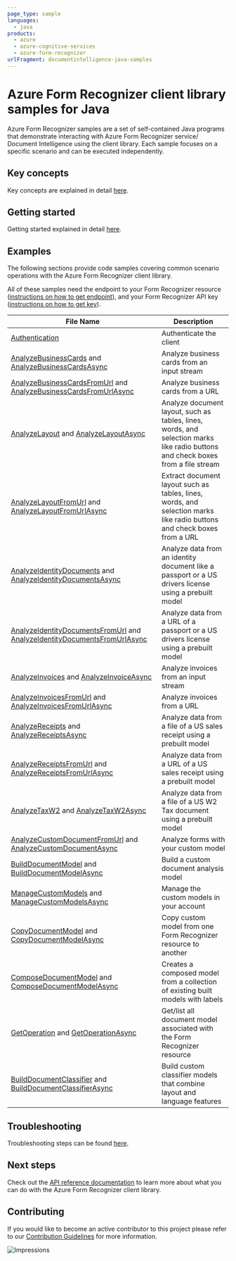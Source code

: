 ```yaml
---
page_type: sample
languages:
  - java
products:
  - azure
  - azure-cognitive-services
  - azure-form-recognizer
urlFragment: documentintelligence-java-samples
---
```


# Azure Form Recognizer client library samples for Java

Azure Form Recognizer samples are a set of self-contained Java programs that demonstrate interacting with Azure Form Recognizer service/ Document Intelligence
using the client library. Each sample focuses on a specific scenario and can be executed independently.

## Key concepts
Key concepts are explained in detail [here][SDK_README_KEY_CONCEPTS].

## Getting started
Getting started explained in detail [here][SDK_README_GETTING_STARTED].

## Examples
The following sections provide code samples covering common scenario operations with the Azure Form Recognizer client library.

All of these samples need the endpoint to your Form Recognizer resource ([instructions on how to get endpoint][get-endpoint-instructions]), and your Form Recognizer API key ([instructions on how to get key][get-key-instructions]).

| **File Name**                                                                                                                                    | **Description**                                                                                                                  |
|--------------------------------------------------------------------------------------------------------------------------------------------------|----------------------------------------------------------------------------------------------------------------------------------|
| [Authentication][authentication_sample]                                                                                                          | Authenticate the client                                                                                                          |
| [AnalyzeBusinessCards][analyze_business_cards] and [AnalyzeBusinessCardsAsync][analyze_business_cards_async]                                     | Analyze business cards from an input stream                                                                                      |
| [AnalyzeBusinessCardsFromUrl][analyze_business_cards_from_url] and [AnalyzeBusinessCardsFromUrlAsync][analyze_business_cards_from_url_async]     | Analyze business cards from a URL                                                                                                |
| [AnalyzeLayout][analyze_layout] and [AnalyzeLayoutAsync][analyze_layout_async]                                                                   | Analyze document layout, such as tables, lines, words, and selection marks like radio buttons and check boxes from a file stream |
| [AnalyzeLayoutFromUrl][analyze_layout_from_url] and [AnalyzeLayoutFromUrlAsync][analyze_layout_from_url_async]                                   | Extract document layout such as tables, lines, words, and selection marks like radio buttons and check boxes from a URL          |
| [AnalyzeIdentityDocuments][analyze_id_documents] and [AnalyzeIdentityDocumentsAsync][analyze_id_documents_async]                                 | Analyze data from an identity document like a passport or a US drivers license using a prebuilt model                            |
| [AnalyzeIdentityDocumentsFromUrl][analyze_id_documents_from_url] and [AnalyzeIdentityDocumentsFromUrlAsync][analyze_id_documents_from_url_async] | Analyze data from a URL of a passport or a US drivers license using a prebuilt model                                             |
| [AnalyzeInvoices][analyze_invoices] and [AnalyzeInvoiceAsync][analyze_invoices_async]                                                            | Analyze invoices from an input stream                                                                                            |
| [AnalyzeInvoicesFromUrl][analyze_invoices_from_url] and [AnalyzeInvoicesFromUrlAsync][analyze_invoices_from_url_async]                           | Analyze invoices from a URL                                                                                                      |
| [AnalyzeReceipts][analyze_receipts] and [AnalyzeReceiptsAsync][analyze_receipts_async]                                                           | Analyze data from a file of a US sales receipt using a prebuilt model                                                            |
| [AnalyzeReceiptsFromUrl][analyze_receipts_from_url] and [AnalyzeReceiptsFromUrlAsync][analyze_receipts_from_url_async]                           | Analyze data from a URL of a US sales receipt using a prebuilt model                                                             |
| [AnalyzeTaxW2][analyze_w2] and [AnalyzeTaxW2Async][analyze_w2_async]                                                                             | Analyze data from a file of a US W2 Tax document using a prebuilt model                                                          |
| [AnalyzeCustomDocumentFromUrl][analyze_custom_documents] and [AnalyzeCustomDocumentAsync][analyze_custom_documents_async]                        | Analyze forms with your custom model                                                                                             |
| [BuildDocumentModel][build_model] and [BuildDocumentModelAsync][build_model_async]                                                               | Build a custom document analysis model                                                                                           |
| [ManageCustomModels][manage_custom_models] and [ManageCustomModelsAsync][manage_custom_models_async]                                             | Manage the custom models in your account                                                                                         |
| [CopyDocumentModel][copy_model] and [CopyDocumentModelAsync][copy_model_async]                                                                   | Copy custom model from one Form Recognizer resource to another                                                                   |
| [ComposeDocumentModel][compose_model] and [ComposeDocumentModelAsync][compose_model_async]                                                       | Creates a composed model from a collection of existing built models with labels                                                  |
| [GetOperation][get_operation] and [GetOperationAsync][get_operation_async]                                                                       | Get/list all document model associated with the Form Recognizer resource                                                         |
| [BuildDocumentClassifier][build_classifier] and [BuildDocumentClassifierAsync][build_classifier_async]                                           | Build custom classifier models that combine layout and language features                                                         |

## Troubleshooting
Troubleshooting steps can be found [here][SDK_README_TROUBLESHOOTING].

## Next steps
Check out the [API reference documentation][java_fr_ref_docs] to learn more about
what you can do with the Azure Form Recognizer client library.

## Contributing
If you would like to become an active contributor to this project please refer to our [Contribution
Guidelines][SDK_README_CONTRIBUTING] for more information.

<!-- LINKS -->
[SDK_README_CONTRIBUTING]: https://github.com/Azure/azure-sdk-for-java/blob/main/sdk/documentintelligence/azure-ai-documentintelligence/README.md#contributing
[SDK_README_GETTING_STARTED]: https://github.com/Azure/azure-sdk-for-java/blob/main/sdk/documentintelligence/azure-ai-documentintelligence/README.md#getting-started
[SDK_README_TROUBLESHOOTING]: https://github.com/Azure/azure-sdk-for-java/blob/main/sdk/documentintelligence/azure-ai-documentintelligence/README.md#troubleshooting
[SDK_README_KEY_CONCEPTS]: https://github.com/Azure/azure-sdk-for-java/blob/main/sdk/documentintelligence/azure-ai-documentintelligence/README.md#key-concepts
[SDK_README_DEPENDENCY]: ../../README.md#include-the-package
[SDK_README_NEXT_STEPS]: ../../README.md#next-steps
[java_fr_ref_docs]: https://aka.ms/azsdk-java-documentintelligence-ref-doc
[get-endpoint-instructions]: https://github.com/Azure/azure-sdk-for-java/tree/main/sdk/documentintelligence/azure-ai-documentintelligence#create-a-form-recognizer-resource
[get-key-instructions]: https://github.com/Azure/azure-sdk-for-java/tree/main/sdk/documentintelligence/azure-ai-documentintelligence#create-a-form-recognizer-client-using-azurekeycredential

[authentication_sample]: https://github.com/Azure/azure-sdk-for-java/blob/main/sdk/documentintelligence/azure-ai-documentintelligence/src/samples/java/com/azure/ai/documentintelligence/Authentication.java
[build_model]: https://github.com/Azure/azure-sdk-for-java/blob/main/sdk/documentintelligence/azure-ai-documentintelligence/src/samples/java/com/azure/ai/documentintelligence/administration/BuildDocumentModel.java
[build_model_async]: https://github.com/Azure/azure-sdk-for-java/blob/main/sdk/documentintelligence/azure-ai-documentintelligence/src/samples/java/com/azure/ai/documentintelligence/administration/BuildDocumentModelAsync.java
[compose_model]: https://github.com/Azure/azure-sdk-for-java/blob/main/sdk/documentintelligence/azure-ai-documentintelligence/src/samples/java/com/azure/ai/documentintelligence/administration/ComposeDocumentModel.java
[compose_model_async]: https://github.com/Azure/azure-sdk-for-java/blob/main/sdk/documentintelligence/azure-ai-documentintelligence/src/samples/java/com/azure/ai/documentintelligence/administration/ComposeDocumentModelAsync.java
[copy_model]: https://github.com/Azure/azure-sdk-for-java/blob/main/sdk/documentintelligence/azure-ai-documentintelligence/src/samples/java/com/azure/ai/documentintelligence/administration/CopyDocumentModel.java
[copy_model_async]: https://github.com/Azure/azure-sdk-for-java/blob/main/sdk/documentintelligence/azure-ai-documentintelligence/src/samples/java/com/azure/ai/documentintelligence/administration/CopyDocumentModelAsync.java
[manage_custom_models]: https://github.com/Azure/azure-sdk-for-java/blob/main/sdk/documentintelligence/azure-ai-documentintelligence/src/samples/java/com/azure/ai/documentintelligence/administration/ManageCustomModels.java
[manage_custom_models_async]: https://github.com/Azure/azure-sdk-for-java/blob/main/sdk/documentintelligence/azure-ai-documentintelligence/src/samples/java/com/azure/ai/documentintelligence/administration/ManageCustomModelsAsync.java
[analyze_business_cards]:https://github.com/Azure/azure-sdk-for-java/blob/main/sdk/documentintelligence/azure-ai-documentintelligence/src/samples/java/com/azure/ai/documentintelligence/AnalyzeBusinessCard.java
[analyze_business_cards_async]:https://github.com/Azure/azure-sdk-for-java/blob/main/sdk/documentintelligence/azure-ai-documentintelligence/src/samples/java/com/azure/ai/documentintelligence/AnalyzeBusinessCardAsync.java
[analyze_business_cards_from_url]:https://github.com/Azure/azure-sdk-for-java/blob/main/sdk/documentintelligence/azure-ai-documentintelligence/src/samples/java/com/azure/ai/documentintelligence/AnalyzeBusinessCardFromUrl.java
[analyze_business_cards_from_url_async]:https://github.com/Azure/azure-sdk-for-java/blob/main/sdk/documentintelligence/azure-ai-documentintelligence/src/samples/java/com/azure/ai/documentintelligence/AnalyzeBusinessCardFromUrlAsync.java
[analyze_layout]: https://github.com/Azure/azure-sdk-for-java/blob/main/sdk/documentintelligence/azure-ai-documentintelligence/src/samples/java/com/azure/ai/documentintelligence/AnalyzeLayout.java
[analyze_layout_async]:https://github.com/Azure/azure-sdk-for-java/blob/main/sdk/documentintelligence/azure-ai-documentintelligence/src/samples/java/com/azure/ai/documentintelligence/AnalyzeLayoutAsync.java
[analyze_layout_from_url]:https://github.com/Azure/azure-sdk-for-java/blob/main/sdk/documentintelligence/azure-ai-documentintelligence/src/samples/java/com/azure/ai/documentintelligence/AnalyzeLayoutFromUrl.java
[analyze_layout_from_url_async]: https://github.com/Azure/azure-sdk-for-java/blob/main/sdk/documentintelligence/azure-ai-documentintelligence/src/samples/java/com/azure/ai/documentintelligence/AnalyzeLayoutFromUrlAsync.java
[analyze_custom_documents]: https://github.com/Azure/azure-sdk-for-java/blob/main/sdk/documentintelligence/azure-ai-documentintelligence/src/samples/java/com/azure/ai/documentintelligence/AnalyzeCustomDocumentFromUrl.java
[analyze_custom_documents_async]: https://github.com/Azure/azure-sdk-for-java/blob/main/sdk/documentintelligence/azure-ai-documentintelligence/src/samples/java/com/azure/ai/documentintelligence/AnalyzeCustomDocumentAsync.java
[analyze_id_documents]: https://github.com/Azure/azure-sdk-for-java/blob/main/sdk/documentintelligence/azure-ai-documentintelligence/src/samples/java/com/azure/ai/documentintelligence/AnalyzeIdentityDocuments.java
[analyze_id_documents_async]: https://github.com/Azure/azure-sdk-for-java/blob/main/sdk/documentintelligence/azure-ai-documentintelligence/src/samples/java/com/azure/ai/documentintelligence/AnalyzeIdentityDocumentsAsync.java
[analyze_id_documents_from_url]: https://github.com/Azure/azure-sdk-for-java/blob/main/sdk/documentintelligence/azure-ai-documentintelligence/src/samples/java/com/azure/ai/documentintelligence/AnalyzeIdentityDocumentsFromUrl.java
[analyze_id_documents_from_url_async]: https://github.com/Azure/azure-sdk-for-java/blob/main/sdk/documentintelligence/azure-ai-documentintelligence/src/samples/java/com/azure/ai/documentintelligence/AnalyzeIdentityDocumentsFromUrlAsync.java
[analyze_invoices]: https://github.com/Azure/azure-sdk-for-java/blob/main/sdk/documentintelligence/azure-ai-documentintelligence/src/samples/java/com/azure/ai/documentintelligence/AnalyzeInvoices.java
[analyze_invoices_async]:  https://github.com/Azure/azure-sdk-for-java/blob/main/sdk/documentintelligence/azure-ai-documentintelligence/src/samples/java/com/azure/ai/documentintelligence/AnalyzeInvoicesAsync.java
[analyze_invoices_from_url]: https://github.com/Azure/azure-sdk-for-java/blob/main/sdk/documentintelligence/azure-ai-documentintelligence/src/samples/java/com/azure/ai/documentintelligence/AnalyzeInvoicesFromUrl.java
[analyze_invoices_from_url_async]: https://github.com/Azure/azure-sdk-for-java/blob/main/sdk/documentintelligence/azure-ai-documentintelligence/src/samples/java/com/azure/ai/documentintelligence/AnalyzeInvoicesFromUrlAsync.java
[analyze_receipts]: https://github.com/Azure/azure-sdk-for-java/blob/main/sdk/documentintelligence/azure-ai-documentintelligence/src/samples/java/com/azure/ai/documentintelligence/AnalyzeReceipts.java
[analyze_receipts_async]: https://github.com/Azure/azure-sdk-for-java/blob/main/sdk/documentintelligence/azure-ai-documentintelligence/src/samples/java/com/azure/ai/documentintelligence/AnalyzeReceiptsAsync.java
[analyze_receipts_from_url]: https://github.com/Azure/azure-sdk-for-java/blob/main/sdk/documentintelligence/azure-ai-documentintelligence/src/samples/java/com/azure/ai/documentintelligence/AnalyzeReceiptsFromUrl.java
[analyze_receipts_from_url_async]: https://github.com/Azure/azure-sdk-for-java/blob/main/sdk/documentintelligence/azure-ai-documentintelligence/src/samples/java/com/azure/ai/documentintelligence/AnalyzeReceiptsFromUrlAsync.java
[analyze_w2]: https://github.com/Azure/azure-sdk-for-java/blob/main/sdk/documentintelligence/azure-ai-documentintelligence/src/samples/java/com/azure/ai/documentintelligence/AnalyzeTaxW2.java
[analyze_w2_async]: https://github.com/Azure/azure-sdk-for-java/blob/main/sdk/documentintelligence/azure-ai-documentintelligence/src/samples/java/com/azure/ai/documentintelligence/AnalyzeTaxW2Async.java
[get_operation]: https://github.com/Azure/azure-sdk-for-java/blob/main/sdk/documentintelligence/azure-ai-documentintelligence/src/samples/java/com/azure/ai/documentintelligence/administration/GetOperationSummary.java
[get_operation_async]: https://github.com/Azure/azure-sdk-for-java/blob/main/sdk/documentintelligence/azure-ai-documentintelligence/src/samples/java/com/azure/ai/documentintelligence/administration/GetOperationSummaryAsync.java
[build_classifier]: https://github.com/Azure/azure-sdk-for-java/blob/main/sdk/documentintelligence/azure-ai-documentintelligence/src/samples/java/com/azure/ai/documentintelligence/administration/BuildDocumentClassifier.java
[build_classifier_async]: https://github.com/Azure/azure-sdk-for-java/blob/main/sdk/documentintelligence/azure-ai-documentintelligence/src/samples/java/com/azure/ai/documentintelligence/administration/BuildDocumentClassifierAsync.java

![Impressions](https://azure-sdk-impressions.azurewebsites.net/api/impressions/azure-sdk-for-java%2Fsdk%2Fdocumentintelligence%2Fazure-ai-documentintelligence%2FREADME.png)
